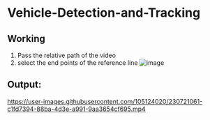 # Vehicle-Detection-and-Tracking


## Working
1. Pass the relative path of the video
2. select the end points of the reference line
![image](https://user-images.githubusercontent.com/105124020/230721647-d4ca0094-bea6-4502-8eee-a2fb46a227c2.png)

## Output:

https://user-images.githubusercontent.com/105124020/230721061-c1fd7394-88ba-4d3e-a991-9aa3654cf695.mp4


